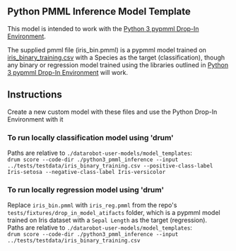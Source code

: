 ## Python PMML Inference Model Template

This model is intended to work with the [Python 3 pypmml Drop-In Environment](../../public_dropin_environments/python3_pmml).

The supplied pmml file (iris_bin.pmml) is a pypmml model trained on [iris_binary_training.csv](../../tests/testdata/iris_binary_training.csv)
with a Species as the target (classification), though any binary or regression model trained using the libraries
outlined in [Python 3 pypmml Drop-In Environment](../../public_dropin_environments/python3_pypmml) will work.

## Instructions
Create a new custom model with these files and use the Python Drop-In Environment with it

### To run locally classification model using 'drum'
Paths are relative to `./datarobot-user-models/model_templates`:  
`drum score --code-dir ./python3_pmml_inference --input ../tests/testdata/iris_binary_training.csv --positive-class-label Iris-setosa --negative-class-label Iris-versicolor`

### To run locally regression model using 'drum'
Replace `iris_bin.pmml` with `iris_reg.pmml` from the repo's `tests/fixtures/drop_in_model_atifacts` folder, which is a pypmml model trained on Iris dataset with a `Sepal Length` as the target (regression).  
Paths are relative to `./datarobot-user-models/model_templates`:  
`drum score --code-dir ./python3_pmml_inference --input ../tests/testdata/iris_binary_training.csv`
